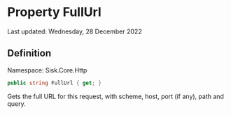 # Property FullUrl
Last updated: Wednesday, 28 December 2022

## Definition
Namespace: Sisk.Core.Http

```csharp
public string FullUrl { get; }
```

Gets the full URL for this request, with scheme, host, port (if any), path and query.


